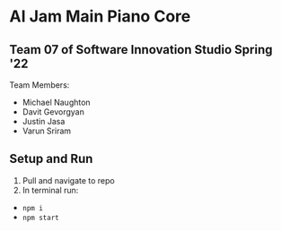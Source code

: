 # AI Jam Main Piano Core

## Team 07 of Software Innovation Studio Spring '22 
Team Members:
- Michael Naughton 
- Davit Gevorgyan 
- Justin Jasa
- Varun Sriram 

## Setup and Run 
1. Pull and navigate to repo 
2. In terminal run:
- `npm i` 
- `npm start` 
